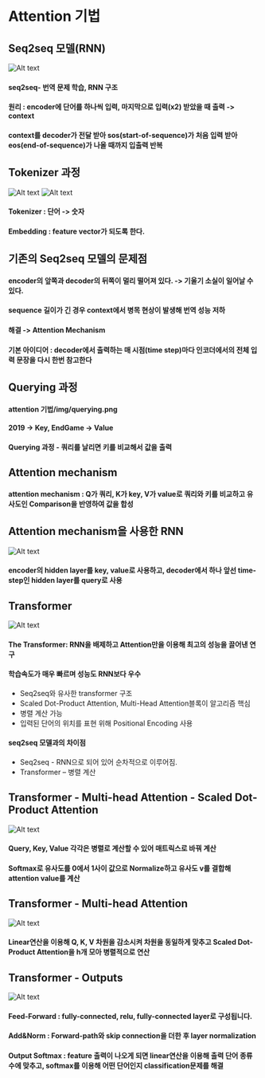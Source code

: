 Attention 기법
==============



Seq2seq 모델(RNN)
-----------------



![Alt text](./img/seq2seq.png)
#### seq2seq- 번역 문제 학습, RNN 구조
#### 원리 : encoder에 단어를 하나씩 입력, 마지막으로 입력(x2) 받았을 때 출력 -> context
#### context를 decoder가 전달 받아 sos(start-of-sequence)가 처음 입력 받아 eos(end-of-sequence)가 나올 때까지 입출력 반복


Tokenizer 과정
--------------



![Alt text](./img/tokenizer_e.png)
![Alt text](./img/tokenizer_k.png)

#### Tokenizer : 단어 -> 숫자 
#### Embedding : feature vector가 되도록 한다.



기존의 Seq2seq 모델의 문제점
---------------------------


#### encoder의 앞쪽과 decoder의 뒤쪽이 멀리 떨어져 있다. -> 기울기 소실이 일어날 수 있다. 
#### sequence 길이가 긴 경우 context에서 병목 현상이 발생해 번역 성능 저하

#### 해결 -> Attention Mechanism
#### 기본 아이디어 : decoder에서 출력하는 매 시점(time step)마다 인코더에서의 전체 입력 문장을 다시 한번 참고한다



Querying 과정
-------------
#### attention 기법/img/querying.png
#### 2019 -> Key, EndGame -> Value
#### Querying 과정 - 쿼리를 날리면 키를 비교해서 값을 출력



Attention mechanism
--------------------

#### attention mechanism : Q가 쿼리, K가 key, V가 value로 쿼리와 키를 비교하고 유사도인 Comparison을 반영하여 값을 합성



Attention mechanism을 사용한 RNN
--------------------------------
![Alt text](./img/rnnattention.png)
#### encoder의 hidden layer를 key, value로 사용하고, decoder에서 하나 앞선 time-step인 hidden layer를 query로 사용


Transformer 
-----------
![Alt text](./img/transformer.png)
#### The Transformer: RNN을 배제하고 Attention만을 이용해 최고의 성능을 끌어낸 연구
#### 학습속도가 매우 빠르며 성능도 RNN보다 우수
* Seq2seq와 유사한 transformer 구조
*	Scaled Dot-Product Attention, Multi-Head Attention블록이 알고리즘 핵심
*	병렬 계산 가능
*	입력된 단어의 위치를 표현 위해 Positional Encoding 사용

#### seq2seq 모델과의 차이점 
*	Seq2seq - RNN으로 되어 있어 순차적으로 이루어짐.
*	Transformer – 병렬 계산



Transformer - Multi-head Attention - Scaled Dot-Product Attention
------------------------------------------------------------------



![Alt text](./img/scaleddot-product.png)
#### Query, Key, Value 각각은 병렬로 계산할 수 있어 매트릭스로 바꿔 계산
#### Softmax로 유사도를 0에서 1사이 값으로 Normalize하고 유사도 v를 결합해 attention value를 계산


Transformer - Multi-head Attention
----------------------------------



![Alt text](./img/multi-head.png)
#### Linear연산을 이용해 Q, K, V 차원을 감소시켜 차원을 동일하게 맞추고 Scaled Dot-Product Attention을 h개 모아 병렬적으로 연산


Transformer - Outputs
---------------------



![Alt text](./img/transformer2.png)
#### Feed-Forward : fully-connected, relu, fully-connected layer로 구성됩니다.
#### Add&Norm : Forward-path와 skip connection을 더한 후 layer normalization
#### Output Softmax : feature 출력이 나오게 되면 linear연산을 이용해 출력 단어 종류 수에 맞추고, softmax를 이용해 어떤 단어인지 classification문제를 해결



